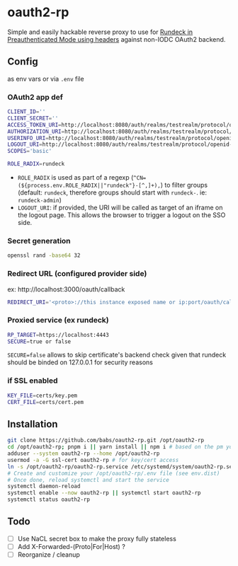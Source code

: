 # oauth2-rp

Simple and easily hackable reverse proxy to use for [Rundeck in Preauthenticated Mode using headers](https://docs.rundeck.com/docs/administration/security/authentication.html#preauthenticated-mode-using-ajp-with-apache-and-tomcat) against non-IODC OAuth2 backend.


## Config

as env vars or via `.env` file

### OAuth2 app def

```bash
CLIENT_ID=''
CLIENT_SECRET=''
ACCESS_TOKEN_URI=http://localhost:8080/auth/realms/testrealm/protocol/openid-connect/token
AUTHORIZATION_URI=http://localhost:8080/auth/realms/testrealm/protocol/openid-connect/auth
USERINFO_URI=http://localhost:8080/auth/realms/testrealm/protocol/openid-connect/userinfo
LOGOUT_URI=http://localhost:8080/auth/realms/testrealm/protocol/openid-connect/logout
SCOPES='basic'

ROLE_RADIX=rundeck
```

* `ROLE_RADIX` is used as part of a regexp (`^CN=(${process.env.ROLE_RADIX||"rundeck"}-[^,]+),`) to filter groups (default: `rundeck`, therefore groups should start with `rundeck-`. ie: `rundeck-admin`)
* `LOGOUT_URI`: if provided, the URI will be called as target of an iframe on the logout page. This allows the browser to trigger a logout on the SSO side.

### Secret generation

```bash
openssl rand -base64 32
```


### Redirect URL (configured provider side)
 ex: http://localhost:3000/oauth/callback

```bash
REDIRECT_URI='<proto>://this instance exposed name or ip:port/oauth/callback'
```

### Proxied service (ex rundeck)

```bash
RP_TARGET=https://localhost:4443
SECURE=true or false
```
`SECURE=false` allows to skip certificate's backend check given that rundeck should be binded on 127.0.0.1 for security reasons

### if SSL enabled

```bash
KEY_FILE=certs/key.pem
CERT_FILE=certs/cert.pem
```

## Installation

```bash
git clone https://github.com/babs/oauth2-rp.git /opt/oauth2-rp
cd /opt/oauth2-rp; pnpm i || yarn install || npm i # based on the pm you have/prefer
adduser --system oauth2-rp --home /opt/oauth2-rp
usermod -a -G ssl-cert oauth2-rp # for key/cert access
ln -s /opt/oauth2-rp/oauth2-rp.service /etc/systemd/system/oauth2-rp.service
# Create and customize your /opt/oauth2-rp/.env file (see env.dist)
# Once done, reload systemctl and start the service
systemctl daemon-reload
systemctl enable --now oauth2-rp || systemctl start oauth2-rp
systemctl status oauth2-rp
```

## Todo

- [ ] Use NaCL secret box to make the proxy fully stateless
- [ ] Add X-Forwarded-(Proto|For|Host) ?
- [ ] Reorganize / cleanup
